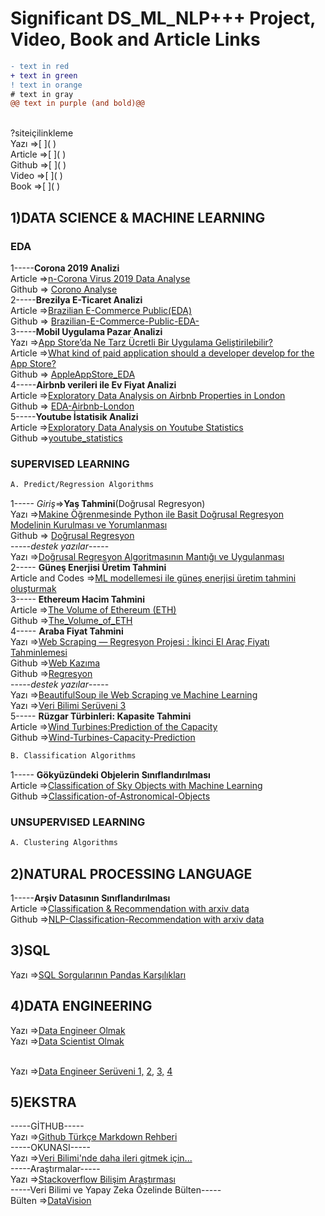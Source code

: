 # Significant DS_ML_NLP+++ Project, Video, Book and Article Links
```diff
- text in red
+ text in green
! text in orange
# text in gray
@@ text in purple (and bold)@@
```
<br>
?siteiçilinkleme

  <br>
Yazı =>[     ]( ) <br>
Article =>[     ]( ) <br>
Github =>[     ]( ) <br>
Video =>[     ]( ) <br>
Book =>[     ]( ) <br>


## 1)DATA SCIENCE & MACHINE LEARNING


### EDA
1-----**Corona 2019 Analizi** <br>
Article =>[n-Corona Virus 2019 Data Analyse](https://medium.com/@parlak.deniss/n-corona-virus-2019-data-analyse-eda-1a3d470ca5f8) <br>
Github  => [Corono Analyse](https://github.com/denizparlak1/datascience-project/tree/master/project-1)
<br>
2-----**Brezilya E-Ticaret Analizi** <br>
Article =>[Brazilian E-Commerce Public(EDA)](https://medium.com/analytics-vidhya/brazilian-e-commerce-public-eda-b8d02edd9aaf) <br>
Github  => [Brazilian-E-Commerce-Public-EDA-](https://github.com/yamenkaba/Brazilian-E-Commerce-Public-EDA-)
<br>
3-----**Mobil Uygulama Pazar Analizi** <br>
Yazı =>[App Store’da Ne Tarz Ücretli Bir Uygulama Geliştirilebilir?](https://medium.com/@foreverflash95/eda-app-storeda-ne-tarz-%C3%BCcretli-bir-uygulama-geli%C5%9Ftirilebilir-363cb0fa83a4) <br>
Article =>[What kind of paid application should a developer develop for the App Store?](https://medium.com/@foreverflash95/eda-project-what-kind-of-paid-application-should-a-developer-develop-for-the-app-store-c98fcbc8111f) <br>
Github  => [AppleAppStore_EDA](https://github.com/aybukemeydan/AppleAppStore_EDA)
<br>
4-----**Airbnb verileri ile Ev Fiyat Analizi** <br>
Article =>[Exploratory Data Analysis on Airbnb Properties in London](https://medium.com/analytics-vidhya/exploratory-data-analysis-on-airbnb-properties-in-london-39eb80da6d15) <br>
Github  => [EDA-Airbnb-London](https://github.com/yalinyener/EDA-Airbnb-London)
<br>
5-----**Youtube İstatisik Analizi** <br>
Article =>[Exploratory Data Analysis on Youtube Statistics](https://medium.com/analytics-vidhya/exploratory-data-analysis-on-youtube-statistics-717bb9e5b745) <br>
Github =>[youtube_statistics](https://github.com/alpercakr/youtube_statistics) <br>
### SUPERVISED LEARNING
```diff
A. Predict/Regression Algorithms
```

1----- _Giriş_=>**Yaş Tahmini**(Doğrusal Regresyon)<br>
Yazı =>[Makine Öğrenmesinde Python ile Basit Doğrusal Regresyon Modelinin Kurulması ve Yorumlanması](https://medium.com/@yigitsener/makine-%C3%B6%C4%9Frenmesinde-python-ile-basit-do%C4%9Frusal-regresyon-modelinin-kurulmas%C4%B1-ve-yorumlanmas%C4%B1-4cf918e1adf) <br>
Github  => [Doğrusal Regresyon](https://github.com/yigitsener/machine-learning/tree/master/regression)
<br>
-----_destek yazılar_-----
<br>
Yazı =>[Doğrusal Regresyon Algoritmasının Mantığı ve Uygulanması](https://medium.com/batech/do%C4%9Frusal-regresyon-algoritmas%C4%B1n%C4%B1n-mant%C4%B1%C4%9F%C4%B1-ve-uygulanmas%C4%B1-e65a86f806fd) <br>
2----- **Güneş Enerjisi Üretim Tahmini** <br>
Article and Codes =>[ML modellemesi ile güneş enerjisi üretim tahmini oluşturmak](https://baylarov.blogspot.com/2020/03/gunes-enerjisi-uretim-tahmini.html) <br>
3----- **Ethereum Hacim Tahmini** <br>
Article =>[The Volume of Ethereum (ETH)](https://medium.com/@yagmurbali/the-volume-of-ethereum-eth-af723d98223a) <br>
Github =>[The_Volume_of_ETH](https://github.com/yagmurbali/The_Volume_of_ETH) <br>
4----- **Araba Fiyat Tahmini** <br>
Yazı =>[Web Scraping — Regresyon Projesi : İkinci El Araç Fiyatı Tahminlemesi](https://medium.com/@mervehoroz14/web-scraping-regresyon-projesi-i%CC%87kinci-el-ara%C3%A7-fiyat%C4%B1-tahminlemesi-2d6706500572) <br>
Github =>[Web Kazıma](https://github.com/MerveHoroz/BeautifulSoup-WebScraping) <br>
Github =>[Regresyon](https://github.com/MerveHoroz/RegressionProject-PredictingUsedCarPrice) <br>
-----_destek yazılar_----- <br>
Yazı =>[BeautifulSoup ile Web Scraping ve Machine Learning](https://medium.com/@snnderya/beautifulsoup-ile-web-scraping-ve-machine-learning-6cc98defb2dc) <br>
Yazı =>[Veri Bilimi Serüveni 3](https://medium.com/@yunusyarba/veri-bilimi-ser%C3%BCveni-3-187fe19c3fcd) <br>
5----- **Rüzgar Türbinleri: Kapasite Tahmini** <br>
Article =>[Wind Turbines:Prediction of the Capacity](https://medium.com/datadriveninvestor/wind-turbines-predicton-of-the-capacity-97afbd2f1898) <br>
Github =>[Wind-Turbines-Capacity-Prediction](https://github.com/alpercakr/Wind-Turbines-Capacity-Prediction) <br>







```diff
B. Classification Algorithms
```
1----- **Gökyüzündeki Objelerin Sınıflandırılması** <br>
Article =>[Classification of Sky Objects with Machine Learning](https://towardsdatascience.com/classification-of-sky-objects-with-machine-learning-be4b05816690) <br>
Github =>[Classification-of-Astronomical-Objects](https://github.com/alpercakr/Classification-of-Astronomical-Objects/blob/master/sdss-classification.ipynb) <br>





### UNSUPERVISED LEARNING
```diff
A. Clustering Algorithms
```

## 2)NATURAL PROCESSING LANGUAGE
1-----**Arşiv Datasının Sınıflandırılması** <br>
Article =>[Classification & Recommendation with arxiv data](https://towardsdatascience.com/nlp-classification-recommendation-project-cae5623ccaae) <br>
Github =>[NLP-Classification-Recommendation with arxiv data](https://github.com/alpercakr/NLP-Classification-Recommendation-Project) <br>
## 3)SQL
Yazı =>[SQL Sorgularının Pandas Karşılıkları](https://medium.com/kodluyoruz/sql-sorgular%C4%B1n%C4%B1n-pandas-kar%C5%9F%C4%B1l%C4%B1klar%C4%B1-a6b5cf771dbe) <br>


## 4)DATA ENGINEERING
Yazı =>[Data Engineer Olmak](https://zekeriyabesiroglu.com/2019/07/30/data-engineer-kimdir-nasil-data-engineer-olunur-bir-data-engineer-kariyer-plani-nasil-olmalidir/) <br>
Yazı =>[Data Scientist Olmak](https://zekeriyabesiroglu.com/2017/04/08/data-scientist-nedir-nasil-data-scientist-olunur-data-scientist-olmak-icin-ogrenilmesi-gerekenler/) <br><br>


Yazı =>[Data Engineer Serüveni 1,](https://medium.com/@yunusyarba/data-engineer-ser%C3%BCveni-1-8ac7acd11821) 
[2,](https://medium.com/@yunusyarba/data-engineer-ser%C3%BCveni-2-39cc97cf8e60)
[3,](https://medium.com/@yunusyarba/data-engineer-ser%C3%BCveni-3-438b4e51acd3)
[4](https://medium.com/@yunusyarba/data-engineer-ser%C3%BCveni-4-454b70b1f5fa) 


## 5)EKSTRA
-----GİTHUB----- <br>
Yazı =>[Github Türkçe Markdown Rehberi](https://medium.com/deep-learning-turkiye/t%C3%BCrk%C3%A7e-markdown-rehberi-61779d2e2a96) <br>
-----OKUNASI----- <br>
Yazı =>[Veri Bilimi'nde daha ileri gitmek için...](https://blog.cobanov.xyz/ihtiyaclar-listesi) <br>
-----Araştırmalar----- <br>
Yazı =>[Stackoverflow Bilişim Araştırması](https://insights.stackoverflow.com/survey/2020) <br>
-----Veri Bilimi ve Yapay Zeka Özelinde Bülten----- <br>
Bülten =>[DataVision](https://www.datasciencearth.com/?s=datavision) <br>

